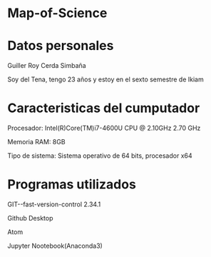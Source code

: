 # Map-of-Science
# Datos personales
Guiller Roy Cerda Simbaña

Soy del Tena, tengo 23 años y estoy en el sexto semestre de Ikiam

# Caracteristicas del cumputador
Procesador: Intel(R)Core(TM)i7-4600U CPU @ 2.10GHz 2.70 GHz

Memoria RAM: 8GB

Tipo de sistema: Sistema operativo de 64 bits, procesador x64

# Programas utilizados
GIT--fast-version-control 2.34.1

Github Desktop 

Atom 

Jupyter Nootebook(Anaconda3)

